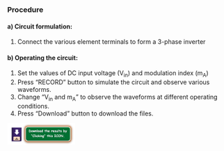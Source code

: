 ### Procedure

#### a) Circuit formulation:
1. Connect the various element terminals to form a 3-phase inverter<br>

#### b) Operating the circuit:
1) Set the values of DC input voltage (V<sub>in</sub>) and modulation index (m<sub>A</sub>)<br>
2) Press “RECORD” button to simulate the circuit and observe various waveforms.<br>
3) Change “V<sub>in</sub> and m<sub>A</sub>” to observe the waveforms at different operating conditions.<br>
4) Press “Download” button to download the files.
<img src="images/proced1.png" height="50px">
